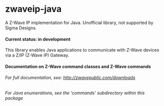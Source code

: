 # zwaveip-java
A Z-Wave IP implementation for Java. Unofficial library, not supported by Sigma Designs.

#### Current status: in development

This library enables Java applications to communicate with Z-Wave devices via a Z/IP (Z-Wave IP) Gateway.

#### Documentation on Z-Wave command classes and Z-Wave commands  
###### For full documentation, see: http://zwavepublic.com/downloads  
###### For Java enumerations, see the 'commands' subdirectory within this package
